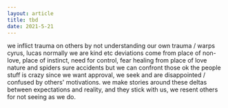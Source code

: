 ```yaml
---
layout: article
title: tbd
date: 2021-5-21
---
```


we inflict trauma on others by not understanding our own trauma / warps
cyrus, lucas
normally we are kind etc
deviations come from place of non-love, place of instinct, need for control, fear
healing from place of love
nature and spiders sure accidents but we can confront those ok
the people stuff is crazy since we want approval, we seek and are disappointed / confused by others' motivations. we make stories around these deltas between expectations and reality, and they stick with us, we resent others for not seeing as we do. 
